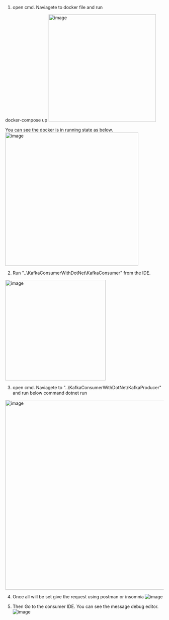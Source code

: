1. open cmd. Naviagete to docker file and run

docker-compose up
<img width="341" alt="image" src="https://user-images.githubusercontent.com/7804481/173201357-a82d1fdb-a958-4982-872d-7461564a0943.png">

You can see the docker is in running state as below.
<img width="423" alt="image" src="https://user-images.githubusercontent.com/7804481/173201375-392d0300-ef41-4c06-bd53-5e447b0d1d06.png">


2. Run "..\KafkaConsumerWithDotNet\KafkaConsumer" from the IDE.
<img width="319" alt="image" src="https://user-images.githubusercontent.com/7804481/173201315-94769ceb-0f77-4ff0-9b70-294747accefd.png">


3.  open cmd. Naviagete to "..\KafkaConsumerWithDotNet\KafkaProducer" and run below command 
dotnet run
<img width="602" alt="image" src="https://user-images.githubusercontent.com/7804481/173201476-312254bb-ae47-477b-b135-c92b525ddb6f.png">

4. Once all will be set give the request using postman or insomnia
![image](https://user-images.githubusercontent.com/7804481/173201539-8bd66463-70f3-421b-b8b9-50d3f5a9be89.png)

5. Then Go to the consumer IDE. You can see the message debug editor.
![image](https://user-images.githubusercontent.com/7804481/173201513-4eb8b417-1075-40a4-acab-a342b02793c3.png)

